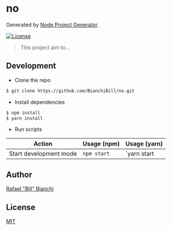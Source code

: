# no

Generated by [Node Project Generator](https://github.com/BianchiBill/generator-node).

[![License][license-badge]][license-url]

> This project aim to...

## Development

- Clone the repo

```bash
$ git clone https://github.com/BianchiBill/no.git
```

- Install dependencies

```bash
$ npm install
$ yarn install
```

- Run scripts

| Action                              | Usage (npm)             | Usage (yarn)         |
| ----------------------------------- | ----------------------- | -------------------- |
| Start development mode              | `npm start`             | `yarn start          |


## Author

[Rafael &#34;Bill&#34; Bianchi](https://twitter.com/BianchiBill)

## License

[MIT](https://github.com/BianchiBill/no/blob/master/LICENSE)

[license-badge]: https://img.shields.io/github/license/BianchiBill/no.svg
[license-url]: https://opensource.org/licenses/MIT

